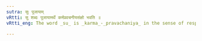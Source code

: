 ```yaml
---
sutra: सुः पूजायाम्
vRtti: सु शब्दः पूजायामर्थे कर्मप्रवचनीयसंज्ञो भवति ॥
vRtti_eng: The word _su_ is _karma_-_pravachaniya_ in the sense of respect, (when it means 'excellently').

---
```

